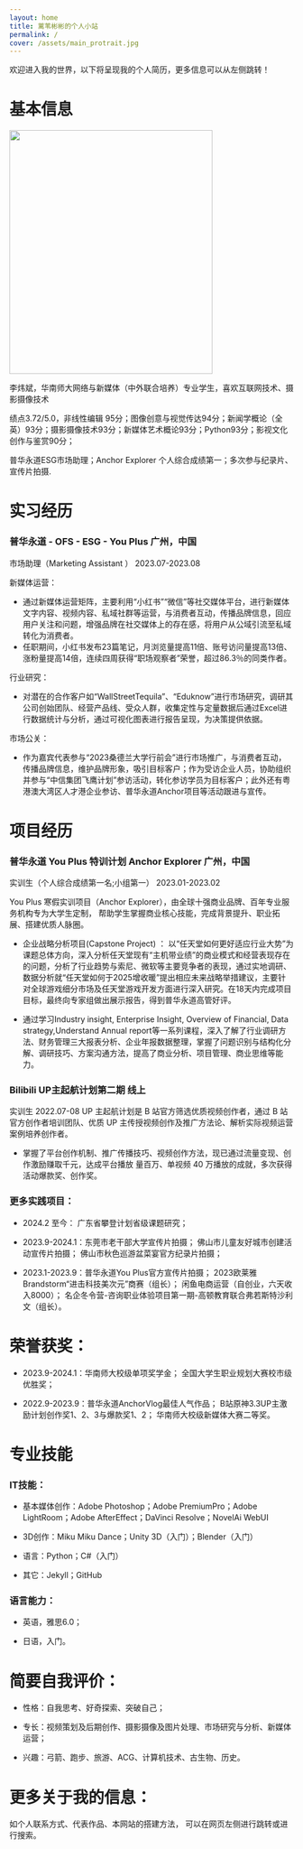 ```yaml
---
layout: home
title: 蓠苇彬彬的个人小站
permalink: /
cover: /assets/main_protrait.jpg
---
```


欢迎进入我的世界，以下将呈现我的个人简历，更多信息可以从左侧跳转！

# 基本信息

<img src="https://Lvbbin.github.io/assets/main_protrait.jpg" class="floatpic" width="360" height="432">

李炜斌，华南师大网络与新媒体（中外联合培养）专业学生，喜欢互联网技术、摄影摄像技术

绩点3.72/5.0，非线性编辑 95分；图像创意与视觉传达94分；新闻学概论（全英）93分；摄影摄像技术93分；新媒体艺术概论93分；Python93分；影视文化创作与鉴赏90分；

普华永道ESG市场助理；Anchor Explorer 个人综合成绩第一；多次参与纪录片、宣传片拍摄.



# 实习经历

### 普华永道 - OFS - ESG - You Plus                                   广州，中国
市场助理（Marketing Assistant ）                             2023.07-2023.08

新媒体运营：

- 通过新媒体运营矩阵，主要利用“小红书”“微信”等社交媒体平台，进行新媒体文字内容、视频内容、私域社群等运营，与消费者互动，传播品牌信息，回应用户关注和问题，增强品牌在社交媒体上的存在感，将用户从公域引流至私域转化为消费者。
- 任职期间，小红书发布23篇笔记，月浏览量提高11倍、账号访问量提高13倍、涨粉量提高14倍，连续四周获得“职场观察者”荣誉，超过86.3％的同类作者。

行业研究：

- 对潜在的合作客户如“WallStreetTequila”、“Eduknow”进行市场研究，调研其公司创始团队、经营产品线、受众人群，收集定性与定量数据后通过Excel进行数据统计与分析，通过可视化图表进行报告呈现，为决策提供依据。

市场公关：

- 作为嘉宾代表参与“2023桑德兰大学行前会”进行市场推广，与消费者互动，传播品牌信息，维护品牌形象，吸引目标客户；作为受访企业人员，协助组织并参与“中信集团飞鹰计划”参访活动，转化参访学员为目标客户；此外还有粤港澳大湾区人才港企业参访、普华永道Anchor项目等活动跟进与宣传。
  
# 项目经历

### 普华永道 You Plus 特训计划 Anchor Explorer	  	    	    	        广州，中国
实训生（个人综合成绩第一名;小组第一）								          2023.01-2023.02

You Plus 寒假实训项目（Anchor Explorer），由全球十强商业品牌、百年专业服务机构专为大学生定制，
帮助学生掌握商业核心技能，完成背景提升、职业拓展、搭建优质人脉圈。

- 企业战略分析项目(Capstone Project) ：
  以“任天堂如何更好适应行业大势”为课题总体方向，深入分析任天堂现有“主机带业绩”的商业模式和经营表现存在的问题，分析了行业趋势与索尼、微软等主要竞争者的表现，通过实地调研、数据分析就“任天堂如何于2025增收暖”提出相应未来战略举措建议，主要针对全球游戏细分市场及任天堂游戏开发方面进行深入研究。在18天内完成项目目标，最终向专家组做出展示报告，得到普华永道高管好评。
  
- 通过学习Industry insight, Enterprise Insight, Overview of Financial, Data strategy,Understand Annual report等一系列课程，深入了解了行业调研方法、财务管理三大报表分析、企业年报数据整理，掌握了问题识别与结构化分解、调研技巧、方案沟通方法，提高了商业分析、项目管理、商业思维等能力。



### Bilibili UP主起航计划第二期                                              线上
实训生                                                            2022.07-08
UP 主起航计划是 B 站官方筛选优质视频创作者，通过 B 站官方创作者培训团队、优质 UP 主传授视频创作及推广方法论、解析实际视频运营案例培养创作者。

- 掌握了平台创作机制、推广传播技巧、视频创作方法，现已通过流量变现、创作激励赚取千元，达成平台播放 量百万、单视频 40 万播放的成就，多次获得活动爆款奖、创作奖。


### 更多实践项目：

- 2024.2 至今： 广东省攀登计划省级课题研究；

- 2023.9-2024.1：东莞市老干部大学宣传片拍摄；
                 佛山市儿童友好城市创建活动宣传片拍摄；
                 佛山市秋色巡游盆菜宴官方纪录片拍摄；
  
- 2023.1-2023.9：普华永道You Plus官方宣传片拍摄；
                 2023欧莱雅Brandstorm“进击科技美次元”商赛（组长）；
                 闲鱼电商运营（自创业，六天收入8000）；
                 名企冬令营-咨询职业体验项目第一期-高顿教育联合弗若斯特沙利文（组长）。



# 荣誉获奖：

- 2023.9-2024.1：华南师大校级单项奖学金；
                 全国大学生职业规划大赛校市级优胜奖；
  
- 2022.9-2023.9：普华永道AnchorVlog最佳人气作品；
                 B站原神3.3UP主激励计划创作奖1、2、3与爆款奖1、2；
                 华南师大校级新媒体大赛二等奖。



# 专业技能

### IT技能：

- 基本媒体创作：Adobe Photoshop；Adobe PremiumPro；Adobe LightRoom；Adobe AfterEffect；DaVinci Resolve；NovelAi WebUI

- 3D创作：Miku Miku Dance；Unity 3D（入门）；Blender（入门）

- 语言：Python；C#（入门）

- 其它：Jekyll；GitHub

### 语言能力：

- 英语，雅思6.0；

- 日语，入门。



# 简要自我评价：

- 性格：自我思考、好奇探索、突破自己；

- 专长：视频策划及后期创作、摄影摄像及图片处理、市场研究与分析、新媒体运营；
  
- 兴趣：弓箭、跑步、旅游、ACG、计算机技术、古生物、历史。




# 更多关于我的信息：
如个人联系方式、代表作品、本网站的搭建方法，
可以在网页左侧进行跳转或进行搜索。



